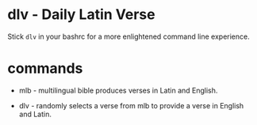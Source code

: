 # dlv - Daily Latin Verse
Stick `dlv` in your bashrc for a more enlightened command line experience.

# commands

* mlb - multilingual bible
produces verses in Latin and English.

* dlv - randomly selects a verse from mlb to provide a verse in English and Latin.


